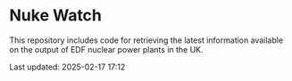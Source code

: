 # Nuke Watch

This repository includes code for retrieving the latest information available on the output of EDF nuclear power plants in the UK.

Last updated: 2025-02-17 17:12